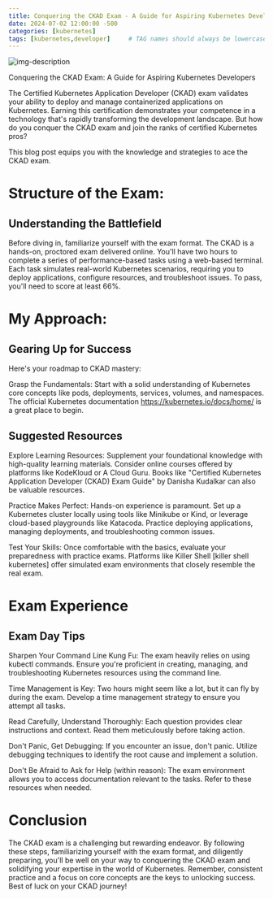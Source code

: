 ```yaml
---
title: Conquering the CKAD Exam - A Guide for Aspiring Kubernetes Developers
date: 2024-07-02 12:00:00 -500
categories: [kubernetes]
tags: [kubernetes,developer]     # TAG names should always be lowercase
---
```


![img-description](https://miro.medium.com/v2/resize:fit:1400/1*qz1OCBZdKM_Q4dvFcKGZ8g.png)

Conquering the CKAD Exam: A Guide for Aspiring Kubernetes Developers

The Certified Kubernetes Application Developer (CKAD) exam validates your ability to deploy and manage containerized applications on Kubernetes. Earning this certification demonstrates your competence in a technology that's rapidly transforming the development landscape. But how do you conquer the CKAD exam and join the ranks of certified Kubernetes pros?

This blog post equips you with the knowledge and strategies to ace the CKAD exam.

# Structure of the Exam: 
## Understanding the Battlefield

Before diving in, familiarize yourself with the exam format. The CKAD is a hands-on, proctored exam delivered online. You'll have two hours to complete a series of performance-based tasks using a web-based terminal. Each task simulates real-world Kubernetes scenarios, requiring you to deploy applications, configure resources, and troubleshoot issues. To pass, you'll need to score at least 66%.

# My Approach:
## Gearing Up for Success

Here's your roadmap to CKAD mastery:

Grasp the Fundamentals:  Start with a solid understanding of Kubernetes core concepts like pods, deployments, services, volumes, and namespaces. The official Kubernetes documentation https://kubernetes.io/docs/home/ is a great place to begin.

## Suggested Resources
Explore Learning Resources:  Supplement your foundational knowledge with high-quality learning materials. Consider online courses offered by platforms like KodeKloud or A Cloud Guru. Books like "Certified Kubernetes Application Developer (CKAD) Exam Guide" by Danisha Kudalkar can also be valuable resources.

Practice Makes Perfect:  Hands-on experience is paramount. Set up a Kubernetes cluster locally using tools like Minikube or Kind, or leverage cloud-based playgrounds like Katacoda. Practice deploying applications, managing deployments, and troubleshooting common issues.

Test Your Skills:  Once comfortable with the basics, evaluate your preparedness with practice exams. Platforms like Killer Shell [killer shell kubernetes] offer simulated exam environments that closely resemble the real exam.

# Exam Experience
## Exam Day Tips

Sharpen Your Command Line Kung Fu: The exam heavily relies on using kubectl commands. Ensure you're proficient in creating, managing, and troubleshooting Kubernetes resources using the command line.

Time Management is Key:  Two hours might seem like a lot, but it can fly by during the exam. Develop a time management strategy to ensure you attempt all tasks.

Read Carefully, Understand Thoroughly: Each question provides clear instructions and context. Read them meticulously before taking action.

Don't Panic, Get Debugging: If you encounter an issue, don't panic. Utilize debugging techniques to identify the root cause and implement a solution.

Don't Be Afraid to Ask for Help (within reason): The exam environment allows you to access documentation relevant to the tasks. Refer to these resources when needed.

# Conclusion

The CKAD exam is a challenging but rewarding endeavor. By following these steps, familiarizing yourself with the exam format, and diligently preparing, you'll be well on your way to conquering the CKAD exam and solidifying your expertise in the world of Kubernetes. Remember, consistent practice and a focus on core concepts are the keys to unlocking success. Best of luck on your CKAD journey!







